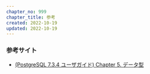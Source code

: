 ```yaml
---
chapter_no: 999
chapter_title: 参考
created: 2022-10-19
updated: 2022-10-19
---
```

### 参考サイト
- [(PostgreSQL 7.3.4 ユーザガイド) Chapter 5. データ型](https://www.postgresql.jp/document/7.3/user/datatype-character.html)